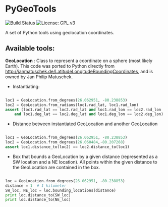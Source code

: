PyGeoTools
==========

[![Build Status](https://travis-ci.org/duohedron/PyGeoTools.svg?branch=master)](https://travis-ci.org/duohedron/PyGeoTools)
[![License: GPL v3](https://img.shields.io/badge/License-GPLv3-blue.svg)](https://www.gnu.org/licenses/gpl-3.0)

A set of Python tools using geolocation coordinates.

Available tools:
----------

<b>GeoLocation</b> : Class to represent a coordinate on a sphere (most likely Earth). This code was ported to Python directly from http://janmatuschek.de/LatitudeLongitudeBoundingCoordinates, and is owned by Jan Philip Matuschek.

* Instantiating:

```python

loc1 = GeoLocation.from_degrees(26.062951, -80.238853)
loc2 = GeoLocation.from_radians(loc1.rad_lat, loc1.rad_lon)
assert (loc1.rad_lat == loc2.rad_lat and loc1.rad_lon == loc2.rad_lon 
	and loc1.deg_lat == loc2.deg_lat and loc1.deg_lon == loc2.deg_lon)
```

* Distance between instantiated GeoLocation and another GeoLocation

```python

loc1 = GeoLocation.from_degrees(26.062951, -80.238853)
loc2 = GeoLocation.from_degrees(26.060484,-80.207268)
assert loc1.distance_to(loc2) == loc2.distance_to(loc1)
```

* Box that bounds a GeoLocation by a given distance (represented as a SW location and a NE location). All points within the given distance to the GeoLocation are contained in the box.

```python

loc = GeoLocation.from_degrees(26.062951, -80.238853)
distance = 1  # 1 kilometer
SW_loc, NE_loc = loc.bounding_locations(distance)
print loc.distance_to(SW_loc)
print loc.distance_to(NE_loc)
```